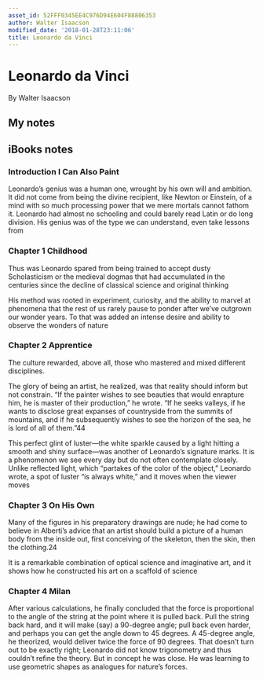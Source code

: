 ```yaml
---
asset_id: 52FFF0345EE4C976D94E604F88806353
author: Walter Isaacson
modified_date: '2018-01-28T23:11:06'
title: Leonardo da Vinci
---
```


# Leonardo da Vinci

By Walter Isaacson

## My notes <a name="my_notes_dont_delete"></a>



## iBooks notes <a name="ibooks_notes_dont_delete"></a>

### Introduction I Can Also Paint

Leonardo’s genius was a human one, wrought by his own will and ambition. It did not come from being the divine recipient, like Newton or Einstein, of a mind with so much processing power that we mere mortals cannot fathom it. Leonardo had almost no schooling and could barely read Latin or do long division. His genius was of the type we can understand, even take lessons from

### Chapter 1 Childhood

Thus was Leonardo spared from being trained to accept dusty Scholasticism or the medieval dogmas that had accumulated in the centuries since the decline of classical science and original thinking

His method was rooted in experiment, curiosity, and the ability to marvel at phenomena that the rest of us rarely pause to ponder after we’ve outgrown our wonder years.
To that was added an intense desire and ability to observe the wonders of nature

### Chapter 2 Apprentice

The culture rewarded, above all, those who mastered and mixed different disciplines.

The glory of being an artist, he realized, was that reality should inform but not constrain. “If the painter wishes to see beauties that would enrapture him, he is master of their production,” he wrote. “If he seeks valleys, if he wants to disclose great expanses of countryside from the summits of mountains, and if he subsequently wishes to see the horizon of the sea, he is lord of all of them.”44

This perfect glint of luster—the white sparkle caused by a light hitting a smooth and shiny surface—was another of Leonardo’s signature marks. It is a phenomenon we see every day but do not often contemplate closely. Unlike reflected light, which “partakes of the color of the object,” Leonardo wrote, a spot of luster “is always white,” and it moves when the viewer moves

### Chapter 3 On His Own

Many of the figures in his preparatory drawings are nude; he had come to believe in Alberti’s advice that an artist should build a picture of a human body from the inside out, first conceiving of the skeleton, then the skin, then the clothing.24

It is a remarkable combination of optical science and imaginative art, and it shows how he constructed his art on a scaffold of science

### Chapter 4 Milan

After various calculations, he finally concluded that the force is proportional to the angle of the string at the point where it is pulled back. Pull the string back hard, and it will make (say) a 90-degree angle; pull back even harder, and perhaps you can get the angle down to 45 degrees. A 45-degree angle, he theorized, would deliver twice the force of 90 degrees. That doesn’t turn out to be exactly right; Leonardo did not know trigonometry and thus couldn’t refine the theory. But in concept he was close. He was learning to use geometric shapes as analogues for nature’s forces.